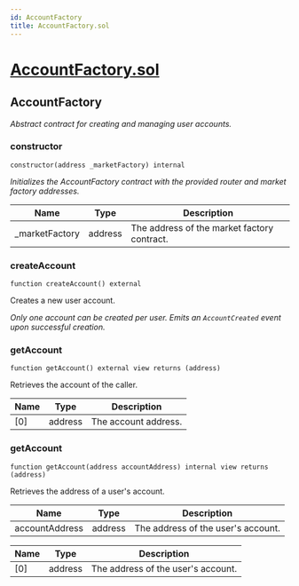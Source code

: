 ```yaml
---
id: AccountFactory
title: AccountFactory.sol
---
```

# [AccountFactory.sol](https://github.com/chromatic-protocol/contracts/tree/main/contracts/periphery/base/AccountFactory.sol)

## AccountFactory

_Abstract contract for creating and managing user accounts._

### constructor

```solidity
constructor(address _marketFactory) internal
```

_Initializes the AccountFactory contract with the provided router and market factory addresses._

| Name | Type | Description |
| ---- | ---- | ----------- |
| _marketFactory | address | The address of the market factory contract. |

### createAccount

```solidity
function createAccount() external
```

Creates a new user account.

_Only one account can be created per user.
     Emits an `AccountCreated` event upon successful creation._

### getAccount

```solidity
function getAccount() external view returns (address)
```

Retrieves the account of the caller.

| Name | Type | Description |
| ---- | ---- | ----------- |
| [0] | address | The account address. |

### getAccount

```solidity
function getAccount(address accountAddress) internal view returns (address)
```

Retrieves the address of a user's account.

| Name | Type | Description |
| ---- | ---- | ----------- |
| accountAddress | address | The address of the user's account. |

| Name | Type | Description |
| ---- | ---- | ----------- |
| [0] | address | The address of the user's account. |

